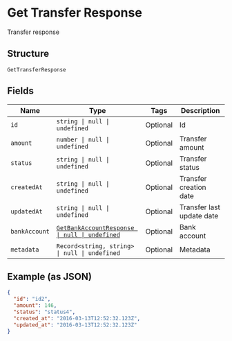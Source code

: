 
# Get Transfer Response

Transfer response

## Structure

`GetTransferResponse`

## Fields

| Name | Type | Tags | Description |
|  --- | --- | --- | --- |
| `id` | `string \| null \| undefined` | Optional | Id |
| `amount` | `number \| null \| undefined` | Optional | Transfer amount |
| `status` | `string \| null \| undefined` | Optional | Transfer status |
| `createdAt` | `string \| null \| undefined` | Optional | Transfer creation date |
| `updatedAt` | `string \| null \| undefined` | Optional | Transfer last update date |
| `bankAccount` | [`GetBankAccountResponse \| null \| undefined`](../../doc/models/get-bank-account-response.md) | Optional | Bank account |
| `metadata` | `Record<string, string> \| null \| undefined` | Optional | Metadata |

## Example (as JSON)

```json
{
  "id": "id2",
  "amount": 146,
  "status": "status4",
  "created_at": "2016-03-13T12:52:32.123Z",
  "updated_at": "2016-03-13T12:52:32.123Z"
}
```

